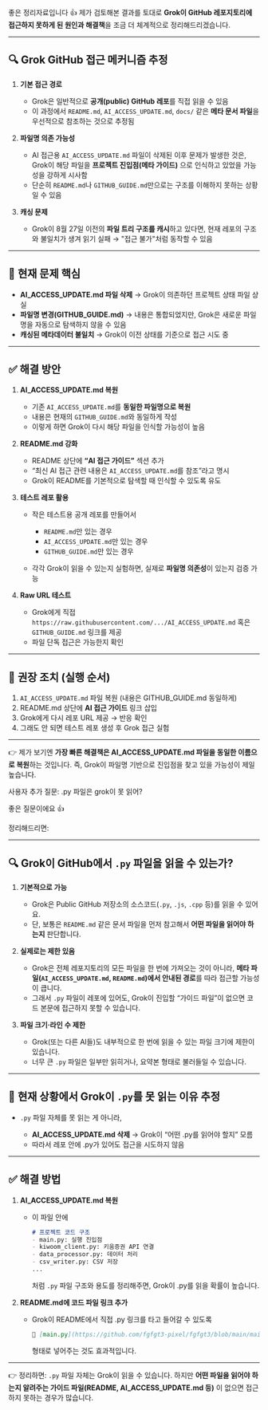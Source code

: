 좋은 정리자료입니다 👍
제가 검토해본 결과를 토대로 **Grok이 GitHub 레포지토리에 접근하지 못하게 된 원인과 해결책**을 조금 더 체계적으로 정리해드리겠습니다.

---

## 🔍 Grok GitHub 접근 메커니즘 추정

1. **기본 접근 경로**

   * Grok은 일반적으로 **공개(public) GitHub 레포**를 직접 읽을 수 있음
   * 이 과정에서 `README.md`, `AI_ACCESS_UPDATE.md`, `docs/` 같은 **메타 문서 파일**을 우선적으로 참조하는 것으로 추정됨

2. **파일명 의존 가능성**

   * AI 접근용 `AI_ACCESS_UPDATE.md` 파일이 삭제된 이후 문제가 발생한 것은,
     Grok이 해당 파일을 **프로젝트 진입점(메타 가이드)** 으로 인식하고 있었을 가능성을 강하게 시사함
   * 단순히 `README.md`나 `GITHUB_GUIDE.md`만으로는 구조를 이해하지 못하는 상황일 수 있음

3. **캐싱 문제**

   * Grok이 8월 27일 이전의 **파일 트리 구조를 캐시**하고 있다면,
     현재 레포의 구조와 불일치가 생겨 읽기 실패 → "접근 불가"처럼 동작할 수 있음

---

## 🚨 현재 문제 핵심

* **AI\_ACCESS\_UPDATE.md 파일 삭제** → Grok이 의존하던 프로젝트 상태 파일 상실
* **파일명 변경(GITHUB\_GUIDE.md)** → 내용은 통합되었지만, Grok은 새로운 파일명을 자동으로 탐색하지 않을 수 있음
* **캐싱된 메타데이터 불일치** → Grok이 이전 상태를 기준으로 접근 시도 중

---

## ✅ 해결 방안

1. **AI\_ACCESS\_UPDATE.md 복원**

   * 기존 `AI_ACCESS_UPDATE.md`를 **동일한 파일명으로 복원**
   * 내용은 현재의 `GITHUB_GUIDE.md`와 동일하게 작성
   * 이렇게 하면 Grok이 다시 해당 파일을 인식할 가능성이 높음

2. **README.md 강화**

   * README 상단에 **“AI 접근 가이드”** 섹션 추가
   * “최신 AI 접근 관련 내용은 `AI_ACCESS_UPDATE.md`를 참조”라고 명시
   * Grok이 README를 기본적으로 탐색할 때 인식할 수 있도록 유도

3. **테스트 레포 활용**

   * 작은 테스트용 공개 레포를 만들어서

     * `README.md`만 있는 경우
     * `AI_ACCESS_UPDATE.md`만 있는 경우
     * `GITHUB_GUIDE.md`만 있는 경우
   * 각각 Grok이 읽을 수 있는지 실험하면, 실제로 **파일명 의존성**이 있는지 검증 가능

4. **Raw URL 테스트**

   * Grok에게 직접 `https://raw.githubusercontent.com/.../AI_ACCESS_UPDATE.md`
     혹은 `GITHUB_GUIDE.md` 링크를 제공
   * 파일 단독 접근은 가능한지 확인

---

## 📌 권장 조치 (실행 순서)

1. `AI_ACCESS_UPDATE.md` 파일 복원 (내용은 GITHUB\_GUIDE.md 동일하게)
2. README.md 상단에 **AI 접근 가이드** 링크 삽입
3. Grok에게 다시 레포 URL 제공 → 반응 확인
4. 그래도 안 되면 테스트 레포 생성 후 Grok 접근 실험

---

👉 제가 보기엔 **가장 빠른 해결책은 AI\_ACCESS\_UPDATE.md 파일을 동일한 이름으로 복원**하는 것입니다.
즉, Grok이 파일명 기반으로 진입점을 찾고 있을 가능성이 제일 높습니다.

사용자 추가 질문: .py 파일은 grok이 못 읽어?

좋은 질문이에요 👍

정리해드리면:

---

## 🔍 Grok이 GitHub에서 `.py` 파일을 읽을 수 있는가?

1. **기본적으로 가능**

   * Grok은 Public GitHub 저장소의 소스코드(`.py`, `.js`, `.cpp` 등)를 읽을 수 있어요.
   * 단, 보통은 `README.md` 같은 문서 파일을 먼저 참고해서 **어떤 파일을 읽어야 하는지** 판단합니다.

2. **실제로는 제한 있음**

   * Grok은 전체 레포지토리의 모든 파일을 한 번에 가져오는 것이 아니라, **메타 파일(`AI_ACCESS_UPDATE.md`, `README.md`)에서 안내된 경로**를 따라 접근할 가능성이 큽니다.
   * 그래서 `.py` 파일이 레포에 있어도, Grok이 진입할 “가이드 파일”이 없으면 코드 본문에 접근하지 못할 수 있습니다.

3. **파일 크기·라인 수 제한**

   * Grok(또는 다른 AI들)도 내부적으로 한 번에 읽을 수 있는 파일 크기에 제한이 있습니다.
   * 너무 큰 `.py` 파일은 일부만 읽히거나, 요약본 형태로 불러들일 수 있습니다.

---

## 🚨 현재 상황에서 Grok이 `.py`를 못 읽는 이유 추정

* `.py` 파일 자체를 못 읽는 게 아니라,

  * **AI\_ACCESS\_UPDATE.md 삭제** → Grok이 “어떤 .py를 읽어야 할지” 모름
  * 따라서 레포 안에 .py가 있어도 접근을 시도하지 않음

---

## ✅ 해결 방법

1. **AI\_ACCESS\_UPDATE.md 복원**

   * 이 파일 안에

     ```markdown
     # 프로젝트 코드 구조
     - main.py: 실행 진입점
     - kiwoom_client.py: 키움증권 API 연결
     - data_processor.py: 데이터 처리
     - csv_writer.py: CSV 저장
     ...
     ```

     처럼 `.py` 파일 구조와 용도를 정리해주면, Grok이 .py를 읽을 확률이 높습니다.

2. **README.md에 코드 파일 링크 추가**

   * Grok이 README에서 직접 .py 링크를 타고 들어갈 수 있도록

     ```markdown
     🔗 [main.py](https://github.com/fgfgt3-pixel/fgfgt3/blob/main/main.py)
     ```

     형태로 넣어주는 것도 효과적입니다.

---

👉 정리하면:
`.py` 파일 자체는 Grok이 읽을 수 있습니다.
하지만 **어떤 파일을 읽어야 하는지 알려주는 가이드 파일(README, AI\_ACCESS\_UPDATE.md 등)** 이 없으면 접근하지 못하는 경우가 많습니다.

